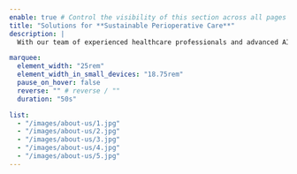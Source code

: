 ```yaml
---
enable: true # Control the visibility of this section across all pages where it is used
title: "Solutions for **Sustainable Perioperative Care**"
description: |
  With our team of experienced healthcare professionals and advanced AI technology, we provide tailored solutions to optimize perioperative workflows and improve patient outcomes. 

marquee:
  element_width: "25rem"
  element_width_in_small_devices: "18.75rem"
  pause_on_hover: false
  reverse: "" # reverse / ""
  duration: "50s"

list:
  - "/images/about-us/1.jpg"
  - "/images/about-us/2.jpg"
  - "/images/about-us/3.jpg"
  - "/images/about-us/4.jpg"
  - "/images/about-us/5.jpg"
---
```

